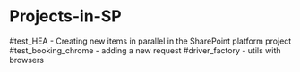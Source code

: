 # Projects-in-SP

#test_HEA - Creating new items in parallel in the SharePoint platform project
#test_booking_chrome - adding a new request
#driver_factory - utils with browsers
